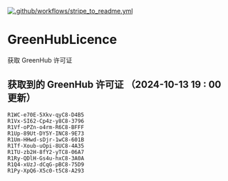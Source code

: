 [![.github/workflows/stripe_to_readme.yml](https://github.com/zjx-kimi/GreenHubLicence/actions/workflows/stripe_to_readme.yml/badge.svg)](https://github.com/zjx-kimi/GreenHubLicence/actions/workflows/stripe_to_readme.yml)
# GreenHubLicence
获取 GreenHub 许可证
## 获取到的 GreenHub 许可证 （2024-10-13 19 : 00 更新）
```
R1WC-e70E-5Xkv-qyC8-D4B5
R1Vx-SI62-Cp4z-y8C8-3796
R1Vf-oPZn-o4rm-R6C8-BFFF
R1Up-89Ut-DY5Y-INC8-9E73
R1Um-HHwd-sDjr-1wC8-601B
R1Tf-Xoub-uOpi-8UC8-4A35
R1TU-zb2H-8fY2-yTC8-06A7
R1Ry-QDlH-Gs4u-hxC8-3A0A
R1Q4-xUzJ-dCqG-pBC8-75D9
R1Py-XpQ6-X5c0-t5C8-A293
```
